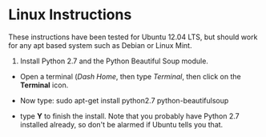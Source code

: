 # Linux Instructions

These instructions have been tested for Ubuntu 12.04 LTS, but should work for any apt based system such as Debian or Linux Mint.

1. Install Python 2.7 and the Python Beautiful Soup module.

* Open a terminal (_Dash Home_, then type _Terminal_, then click on the **Terminal** icon.

* Now type:
	sudo apt-get install python2.7 python-beautifulsoup

* type **Y** to finish the install. Note that you probably have Python 2.7 installed already, so don't be alarmed if Ubuntu tells you that.

 
